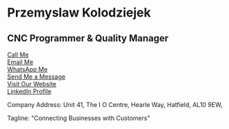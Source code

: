 <!DOCTYPE html>
<html>
<head>
    <title>Przemyslaw Kolodziejek's Digital Business Card</title>
</head>
<body>
    <h1>Przemyslaw Kolodziejek </h1>
    <h2>CNC Programmer & Quality Manager</h2>
    <a href="tel:+447568121455">Call Me</a><br>
    <a href="mailto:przemyslaw@kwb.london">Email Me</a><br>
    <a href="https://wa.me/447568121455">WhatsApp Me</a><br>
    <a href="sms:+447568121455">Send Me a Message</a><br>
    <a href="http://kwb.london">Visit Our Website</a><br>
    <a href="https://www.linkedin.com/me?trk=p_mwlite_feed-secondary_nav">LinkedIn Profile</a><br>
    <p>Company Address: Unit 41, The I O Centre, Hearle Way, Hatfield, AL10 9EW,</p>
    <p>Tagline: "Connecting Businesses with Customers"</p>
</body>
</html>
